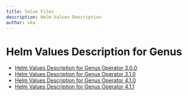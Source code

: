 ```yaml
---
title: Value Files
description: Helm Values Description
author: vka
---
```


# Helm Values Description for Genus

- [Helm Values Description for Genus Operator 3.0.0](genus-operator-3.0.0.md)
- [Helm Values Description for Genus Operator 3.1.0](genus-operator-3.1.0.md)
- [Helm Values Description for Genus Operator 4.1.0](genus-operator-4.1.0.md)
- [Helm Values Description for Genus Operator 4.1.1](genus-operator-4.1.1.md)
